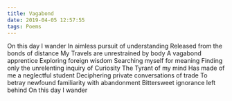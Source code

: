 ```yaml
---
title: Vagabond
date: 2019-04-05 12:57:55
tags: Poems
---
```


On this day I wander
In aimless pursuit of understanding
Released from the bonds of distance
My Travels are unrestrained by body
A vagabond apprentice
Exploring foreign wisdom
Searching myself for meaning
Finding only the unrelenting inquiry
of Curiosity
The Tyrant of my mind
Has made of me a neglectful student
Deciphering private conversations of trade
To betray newfound familiarity with abandonment
Bittersweet ignorance left behind
On this day I wander